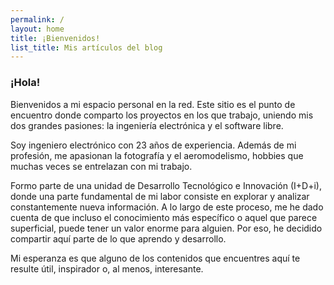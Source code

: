 ```yaml
---
permalink: /
layout: home
title: ¡Bienvenidos!
list_title: Mis artículos del blog
---
```


### ¡Hola!

Bienvenidos a mi espacio personal en la red. Este sitio es el punto de encuentro donde comparto los proyectos en los que trabajo, uniendo mis dos grandes pasiones: la ingeniería electrónica y el software libre.

Soy ingeniero electrónico con 23 años de experiencia. Además de mi profesión, me apasionan la fotografía y el aeromodelismo, hobbies que muchas veces se entrelazan con mi trabajo.

Formo parte de una unidad de Desarrollo Tecnológico e Innovación (I+D+i), donde una parte fundamental de mi labor consiste en explorar y analizar constantemente nueva información. A lo largo de este proceso, me he dado cuenta de que incluso el conocimiento más específico o aquel que parece superficial, puede tener un valor enorme para alguien. Por eso, he decidido compartir aquí parte de lo que aprendo y desarrollo.

Mi esperanza es que alguno de los contenidos que encuentres aquí te resulte útil, inspirador o, al menos, interesante.
